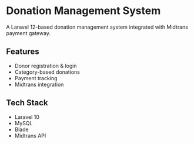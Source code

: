 # Donation Management System

A Laravel 12-based donation management system integrated with Midtrans payment gateway.

## Features

-   Donor registration & login
-   Category-based donations
-   Payment tracking
-   Midtrans integration

## Tech Stack

-   Laravel 10
-   MySQL
-   Blade
-   Midtrans API
